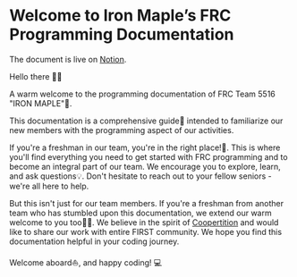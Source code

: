 # Welcome to Iron Maple’s FRC Programming Documentation

The document is live on [Notion](https://iron-maple.notion.site/75d584bdcd254d138403968b5a153e4a?v=7ccc0227d072425d8127e25472052088).


Hello there 👋🏻

A warm welcome to the programming documentation of FRC Team 5516 "IRON MAPLE"🍁.

This documentation is a comprehensive guide📖 intended to familiarize our new members with the programming aspect of our activities. 

If you're a freshman in our team, you're in the right place!🎉.  This is where you'll find everything you need to get started with FRC programming and to become an integral part of our team. We encourage you to explore, learn, and ask questions💡.  Don't hesitate to reach out to your fellow seniors - we're all here to help.

But this isn't just for our team members. If you're a freshman from another team who has stumbled upon this documentation, we extend our warm welcome to you too🤝🏻. We believe in the spirit of [Coopertition](https://www.firstinspires.org/node/20896) and would like to share our work with entire FIRST community. We hope you find this documentation helpful in your coding  journey.

Welcome aboard⛵,  and happy coding! 💻